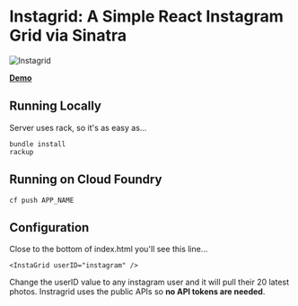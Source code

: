 # Instagrid: A Simple React Instagram Grid via Sinatra 

![Instagrid](https://cloud.githubusercontent.com/assets/347097/18030382/f9ef951e-6c81-11e6-8e15-087b3308a8f7.png)

[**Demo**](http://www.dwayne.io)

## Running Locally

Server uses rack, so it's as easy as...

	bundle install
	rackup

## Running on Cloud Foundry

	cf push APP_NAME
	
## Configuration

Close to the bottom of index.html you'll see this line...
	
	<InstaGrid userID="instagram" />
	
Change the userID value to any instagram user and it will pull their 20 latest photos.
Instragrid uses the public APIs so **no API tokens are needed**.

